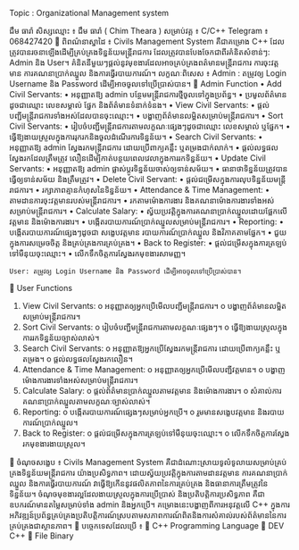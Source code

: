 Topic : Organizational Management system

ជឹម ធារ៉ា
សិស្សឈ្មោះ	៖ ជឹម ធារ៉ា	( Chim Theara )
សម្រាប់វគ្គ	៖ C/C++
Telegram	៖ 068427420
	ពិពណ៌នាស្នាដៃ	៖
Civils Management System គឺជាគម្រោង C++ ដែលត្រូវបានរចនាឡើងដើម្បីគ្រប់គ្រងទិន្នន័យមន្រ្តីរាជការ ដែលត្រូវបានបែងចែកជាពីរគំនិតសំខាន់ៗ: Admin និង User។ គំនិតនីមួយៗផ្តល់នូវមុខងារដែលអាចគ្រប់គ្រងពត៌មានមន្រ្តីរាជការ ការចុះវត្តមាន ការគណនាប្រាក់ឈ្នួល និងការធ្វើរបាយការណ៍។
លក្ខណៈពិសេស ៖ 
 	Admin : តម្រូវឲ្យ Login Username និង Password ដើម្បីអាចចូលទៅប្រើប្រាស់បាន។
	Admin Function
•  Add Civil Servants:
•	អនុញ្ញាតឱ្យ admin បន្ថែមមន្រ្តីរាជការថ្មីចូលទៅក្នុងប្រព័ន្ធ។
•	ប្រមូលព័ត៌មានដូចជាឈ្មោះ លេខសម្គាល់ ផ្នែក និងព័ត៌មានទំនាក់ទំនង។
•  View Civil Servants:
•	ផ្តល់បញ្ជីមន្រ្តីរាជការទាំងអស់ដែលបានចុះឈ្មោះ។
•	បង្ហាញព័ត៌មានលម្អិតសម្រាប់មន្រ្តីរាជការ។
•  Sort Civil Servants:
•	រៀបចំបញ្ជីមន្រ្តីរាជការតាមលក្ខណៈផ្សេងៗដូចជាឈ្មោះ លេខសម្គាល់ ឬផ្នែក។
•	ធ្វើឱ្យងាយស្រួលក្នុងការរុករកនិងចូលដំណើរការទិន្នន័យ។
•  Search Civil Servants:
•	អនុញ្ញាតឱ្យ admin ស្វែងរកមន្រ្តីរាជការ ដោយប្រើពាក្យគន្លឹះ ឬតម្រងជាក់លាក់។
•	ផ្តល់លទ្ធផលស្វែងរកដែលត្រឹមត្រូវ លឿនដើម្បីកាត់បន្ថយពេលវេលាក្នុងការរកទិន្នន័យ។
•  Update Civil Servants:
•	អនុញ្ញាតឱ្យ admin ផ្លាស់ប្តូរទិន្នន័យចាស់ឲ្យទាន់សម័យ។
•	ធានាថាទិន្នន័យត្រូវបានធ្វើឲ្យទាន់សម័យ និងត្រឹមត្រូវ។
•  Delete Civil Servant:
•	ផ្តល់ជម្រើសក្នុងការលុបទិន្នន័យមន្រ្តីរាជការ។
•	រក្សាភាពគ្មានកំហុសនៃទិន្នន័យ។
•  Attendance & Time Management:
•	តាមដានការចុះវត្តមានរបស់មន្រ្តីរាជការ។
•	រកតាមម៉ោងការងារ និងគណនាម៉ោងការងារទាំងអស់សម្រាប់មន្រ្តីរាជការ។
•  Calculate Salary:
•	ស្វ័យប្រវត្តិក្នុងការគណនាប្រាក់ឈ្នួលដោយផ្អែកលើវត្តមាន និងម៉ោងការងារ។
•	បង្កើតរបាយការណ៍ប្រាក់ឈ្នួលសម្រាប់មន្រ្តីរាជការ។
•  Reporting:
•	បង្កើតរបាយការណ៍ផ្សេងៗដូចជា សង្ខេបវត្តមាន របាយការណ៍ប្រាក់ឈ្នួល និងវិភាគតាមផ្នែក។
•	ជួយក្នុងការសម្រេចចិត្ត និងគ្រប់គ្រងការគ្រប់គ្រង។
•  Back to Register:
•	ផ្តល់ជម្រើសក្នុងការត្រឡប់ទៅមឺនុយចុះឈ្មោះ។
•	លើកទឹកចិត្តការស្វែងរកមុខងារសាមញ្ញ។

 	User: តម្រូវឲ្យ Login Username និង Password ដើម្បីអាចចូលទៅប្រើប្រាស់បាន។
	User Functions
1.	View Civil Servants:
o	អនុញ្ញាតឲ្យអ្នកប្រើមើលបញ្ជីមន្រ្តីរាជការ។
o	បង្ហាញព័ត៌មានលម្អិតសម្រាប់មន្រ្តីរាជការ។
2.	Sort Civil Servants:
o	រៀបចំបញ្ជីមន្រ្តីរាជការតាមលក្ខណៈផ្សេងៗ។
o	ធ្វើឱ្យងាយស្រួលក្នុងការរកទិន្នន័យច្បាស់លាស់។
3.	Search Civil Servants:
o	អនុញ្ញាតឱ្យអ្នកប្រើស្វែងរកមន្រ្តីរាជការ ដោយប្រើពាក្យគន្លឹះ ឬតម្រង។
o	ផ្តល់លទ្ធផលស្វែងរកលឿន។
4.	Attendance & Time Management:
o	អនុញ្ញាតឲ្យអ្នកប្រើមើលបញ្ជីវត្តមាន។
o	បង្ហាញម៉ោងការងារទាំងអស់សម្រាប់មន្រ្តីរាជការ។
5.	Calculate Salary:
o	ផ្តល់ព័ត៌មានប្រាក់ឈ្នួលតាមវត្តមាន និងម៉ោងការងារ។
o	សំគាល់ការគណនាប្រាក់ឈ្នួលតាមលក្ខណៈច្បាស់លាស់។
6.	Reporting:
o	បង្កើតរបាយការណ៍ផ្សេងៗសម្រាប់អ្នកប្រើ។
o	រួមមានសង្ខេបវត្តមាន និងរបាយការណ៍ប្រាក់ឈ្នួល។
7.	Back to Register:
o	ផ្តល់ជម្រើសក្នុងការត្រឡប់ទៅមឺនុយចុះឈ្មោះ។
o	លើកទឹកចិត្តការស្វែងរកមុខងារងាយស្រួល។

	ចំណុចសង្ខេប ៖
Civils Management System គឺជាដំណោះស្រាយទូលំទូលាយសម្រាប់គ្រប់គ្រងទិន្នន័យមន្រ្តីរាជការ យ៉ាងប្រសិទ្ធភាព។ ដោយស្វ័យប្រវត្តិក្នុងការតាមដានវត្តមាន ការគណនាប្រាក់ឈ្នួល និងការធ្វើរបាយការណ៍ វាធ្វើឱ្យកើននូវផលិតភាពនៃការគ្រប់គ្រង និងធានាការត្រឹមត្រូវនៃទិន្នន័យ។ ចំណុចមុខងារល្អដែលងាយស្រួលក្នុងការប្រើប្រាស់ និងប្រតិបត្តិការប្រសិទ្ធភាព គឺជា ឧបករណ៍មានតម្លៃសម្រាប់ទាំង admin និងអ្នកប្រើ។
គម្រោងនេះបង្ហាញពីការអនុវត្តលើ C++ ក្នុងការអភិវឌ្ឍន៍ប្រព័ន្ធគ្រប់គ្រងប្រតិបត្តិការណ៍ស្របតាមសភាពការណ៍ពិតនិងការសំគាល់របស់ព័ត៌មាននៃការគ្រប់គ្រងជាស្ថានភាព។
	បច្ចេកទេសដែលប្រើ ៖
	C++ Programming Language
	DEV C++
	File Binary

